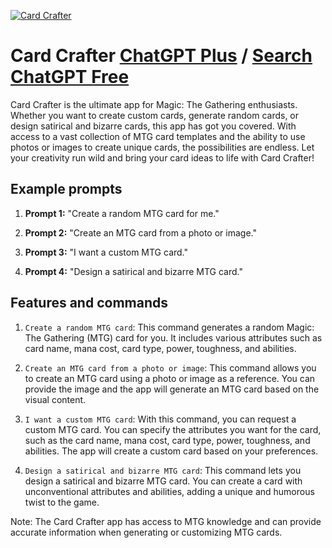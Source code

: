 
[![Card Crafter](https://files.oaiusercontent.com/file-23cspCr8p0qJBok4Mwi5p6fT?se=2123-10-19T10%3A28%3A42Z&sp=r&sv=2021-08-06&sr=b&rscc=max-age%3D31536000%2C%20immutable&rscd=attachment%3B%20filename%3D9a0cb66e-35d9-426e-b6c0-525a0ae0fe93.png&sig=Bn2M8YbDJgzawvhiZsbRuFNoAWKrnJiIUNBwoUKXV8k%3D)](https://chat.openai.com/g/g-dFhIN37BK-card-crafter)

# Card Crafter [ChatGPT Plus](https://chat.openai.com/g/g-dFhIN37BK-card-crafter) / [Search ChatGPT Free](https://gptcall.net/index.html#/?search=Card%20Crafter)

Card Crafter is the ultimate app for Magic: The Gathering enthusiasts. Whether you want to create custom cards, generate random cards, or design satirical and bizarre cards, this app has got you covered. With access to a vast collection of MTG card templates and the ability to use photos or images to create unique cards, the possibilities are endless. Let your creativity run wild and bring your card ideas to life with Card Crafter!

## Example prompts

1. **Prompt 1:** "Create a random MTG card for me."

2. **Prompt 2:** "Create an MTG card from a photo or image."

3. **Prompt 3:** "I want a custom MTG card."

4. **Prompt 4:** "Design a satirical and bizarre MTG card."

## Features and commands

1. `Create a random MTG card`: This command generates a random Magic: The Gathering (MTG) card for you. It includes various attributes such as card name, mana cost, card type, power, toughness, and abilities.

2. `Create an MTG card from a photo or image`: This command allows you to create an MTG card using a photo or image as a reference. You can provide the image and the app will generate an MTG card based on the visual content.

3. `I want a custom MTG card`: With this command, you can request a custom MTG card. You can specify the attributes you want for the card, such as the card name, mana cost, card type, power, toughness, and abilities. The app will create a custom card based on your preferences.

4. `Design a satirical and bizarre MTG card`: This command lets you design a satirical and bizarre MTG card. You can create a card with unconventional attributes and abilities, adding a unique and humorous twist to the game.

Note: The Card Crafter app has access to MTG knowledge and can provide accurate information when generating or customizing MTG cards.


